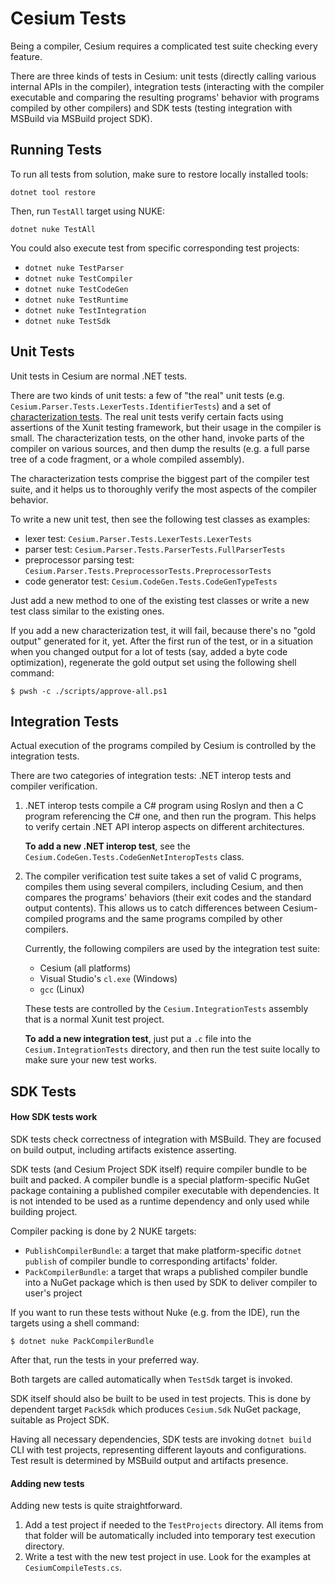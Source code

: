 <!--
SPDX-FileCopyrightText: 2025 Cesium contributors <https://github.com/ForNeVeR/Cesium>

SPDX-License-Identifier: MIT
-->

Cesium Tests
============

Being a compiler, Cesium requires a complicated test suite checking every feature.

There are three kinds of tests in Cesium: unit tests (directly calling various internal APIs in the compiler), integration tests (interacting with the compiler executable and comparing the resulting programs' behavior with programs compiled by other compilers) and SDK tests (testing integration with MSBuild via MSBuild project SDK).

Running Tests
-------------
To run all tests from solution, make sure to restore locally installed tools:
```console
dotnet tool restore
```

Then, run `TestAll` target using NUKE:
```console
dotnet nuke TestAll
```

You could also execute test from specific corresponding test projects:
- `dotnet nuke TestParser`
- `dotnet nuke TestCompiler`
- `dotnet nuke TestCodeGen`
- `dotnet nuke TestRuntime`
- `dotnet nuke TestIntegration`
- `dotnet nuke TestSdk`

Unit Tests
----------
Unit tests in Cesium are normal .NET tests.

There are two kinds of unit tests: a few of "the real" unit tests (e.g. `Cesium.Parser.Tests.LexerTests.IdentifierTests`) and a set of [characterization tests][wiki.characterization-tests]. The real unit tests verify certain facts using assertions of the Xunit testing framework, but their usage in the compiler is small. The characterization tests, on the other hand, invoke parts of the compiler on various sources, and then dump the results (e.g. a full parse tree of a code fragment, or a whole compiled assembly).

The characterization tests comprise the biggest part of the compiler test suite, and it helps us to thoroughly verify the most aspects of the compiler behavior.

To write a new unit test, then see the following test classes as examples:
- lexer test: `Cesium.Parser.Tests.LexerTests.LexerTests`
- parser test: `Cesium.Parser.Tests.ParserTests.FullParserTests`
- preprocessor parsing test: `Cesium.Parser.Tests.PreprocessorTests.PreprocessorTests`
- code generator test: `Cesium.CodeGen.Tests.CodeGenTypeTests`

Just add a new method to one of the existing test classes or write a new test class similar to the existing ones.

If you add a new characterization test, it will fail, because there's no "gold output" generated for it, yet. After the first run of the test, or in a situation when you changed output for a lot of tests (say, added a byte code optimization), regenerate the gold output set using the following shell command:

```console
$ pwsh -c ./scripts/approve-all.ps1
```

Integration Tests
-----------------
Actual execution of the programs compiled by Cesium is controlled by the integration tests.

There are two categories of integration tests: .NET interop tests and compiler verification.

1. .NET interop tests compile a C# program using Roslyn and then a C program referencing the C# one, and then run the program. This helps to verify certain .NET API interop aspects on different architectures.

   **To add a new .NET interop test**, see the `Cesium.CodeGen.Tests.CodeGenNetInteropTests` class.
2. The compiler verification test suite takes a set of valid C programs, compiles them using several compilers, including Cesium, and then compares the programs' behaviors (their exit codes and the standard output contents). This allows us to catch differences between Cesium-compiled programs and the same programs compiled by other compilers.

   Currently, the following compilers are used by the integration test suite:
   - Cesium (all platforms)
   - Visual Studio's `cl.exe` (Windows)
   - `gcc` (Linux)

   These tests are controlled by the `Cesium.IntegrationTests` assembly that is a normal Xunit test project.

   **To add a new integration test**, just put a `.c` file into the `Cesium.IntegrationTests` directory, and then run the test suite locally to make sure your new test works.

[wiki.characterization-tests]: https://en.wikipedia.org/wiki/Characterization_test

SDK Tests
---------
#### How SDK tests work
SDK tests check correctness of integration with MSBuild. They are focused on build output, including artifacts existence asserting.

SDK tests (and Cesium Project SDK itself) require compiler bundle to be built and packed. A compiler bundle is a special platform-specific NuGet package containing a published compiler executable with dependencies. It is not intended to be used as a runtime dependency and only used while building project.

Compiler packing is done by 2 NUKE targets:
- `PublishCompilerBundle`: a target that make platform-specific `dotnet publish` of compiler bundle to corresponding artifacts' folder.
- `PackCompilerBundle`: a target that wraps a published compiler bundle into a NuGet package which is then used by SDK to deliver compiler to user's project

If you want to run these tests without Nuke (e.g. from the IDE), run the targets using a shell command:
```console
$ dotnet nuke PackCompilerBundle
```
After that, run the tests in your preferred way.

Both targets are called automatically when `TestSdk` target is invoked.

SDK itself should also be built to be used in test projects. This is done by dependent target `PackSdk` which produces `Cesium.Sdk` NuGet package, suitable as Project SDK.

Having all necessary dependencies, SDK tests are invoking `dotnet build` CLI with test projects, representing different layouts and configurations. Test result is determined by MSBuild output and artifacts presence.

#### Adding new tests
Adding new tests is quite straightforward.
1. Add a test project if needed to the `TestProjects` directory. All items from that folder will be automatically included into temporary test execution directory.
2. Write a test with the new test project in use. Look for the examples at `CesiumCompileTests.cs`.
